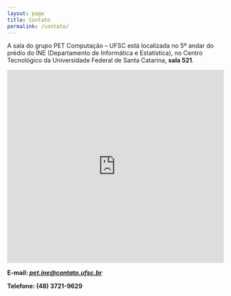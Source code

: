 ```yaml
---
layout: page
title: Contato
permalink: /contato/
---
```

A sala do grupo PET Computação – UFSC está localizada no 5º andar do prédio do INE (Departamento de Informática e Estatística), no Centro Tecnológico da Universidade Federal de Santa Catarina, **sala 521**.
<iframe src="https://www.google.com/maps/embed?pb=!1m18!1m12!1m3!1d883.9440730126712!2d-48.51849984358599!3d-27.600464443616698!2m3!1f0!2f0!3f0!3m2!1i1024!2i768!4f13.1!3m3!1m2!1s0x9527390078f175ab%3A0x1040ca0026cdf470!2sDepartamento+de+Inform%C3%A1tica+e+Estat%C3%ADstica!5e0!3m2!1sen!2sus!4v1416846837311" width="100%" height="450" frameborder="0" style="border:0"></iframe>

**E-mail: *pet.ine@contato.ufsc.br***

**Telefone: (48) 3721-9629**
